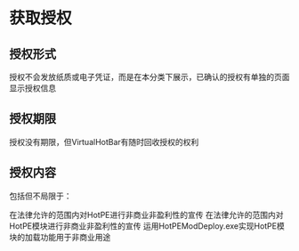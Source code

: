 # 获取授权
## 授权形式
授权不会发放纸质或电子凭证，而是在本分类下展示，已确认的授权有单独的页面显示授权信息

## 授权期限
授权没有期限，但VirtualHotBar有随时回收授权的权利

## 授权内容
包括但不局限于：

在法律允许的范围内对HotPE进行非商业非盈利性的宣传
在法律允许的范围内对HotPE模块进行非商业非盈利性的宣传
运用HotPEModDeploy.exe实现HotPE模块的加载功能用于非商业用途